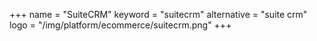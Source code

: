 +++
name = "SuiteCRM"
keyword = "suitecrm"
alternative = "suite crm"
logo = "/img/platform/ecommerce/suitecrm.png"
+++
